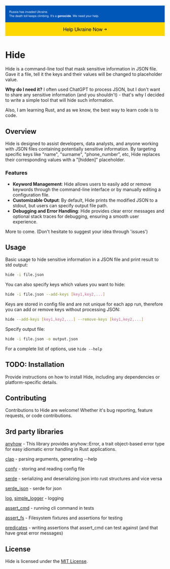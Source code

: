 [![Stand With Ukraine](https://raw.githubusercontent.com/vshymanskyy/StandWithUkraine/main/banner2-direct.svg)](https://stand-with-ukraine.pp.ua)

# Hide

Hide is a command-line tool that mask sensitive information in JSON file. Gave it a file, tell it the keys and their values will be changed to placeholder value.

**Why do I need it?** I often used ChatGPT to process JSON, but I don't want to share any sensitive information (and you shouldn't) - that's why I decided to write a simple tool that will hide such information. 

Also, I am learning Rust, and as we know, the best way to learn code is to code.  

## Overview

Hide is designed to assist developers, data analysts, and anyone working with JSON files containing potentially sensitive information. By targeting specific keys like "name", "surname", "phone_number", etc, Hide replaces their corresponding values with a "[hidden]" placeholder.

### Features

- **Keyword Management**: Hide allows users to easily add or remove keywords through the command-line interface or by manually editing a configuration file.
- **Customizable Output**: By default, Hide prints the modified JSON to a stdout, but users can specify output file path.
- **Debugging and Error Handling**: Hide provides clear error messages and optional stack traces for debugging, ensuring a smooth user experience.

More to come. (Don't hesitate to suggest your idea through 'issues')

## Usage

Basic usage to hide sensitive information in a JSON file and print result to std output:

```bash
hide -i file.json
```

You can also specify keys which values you want to hide: 
```bash
hide -i file.json --add-keys [key1,key2,...]
```
Keys are stored in config file and are not unique for each app run, therefore you can add or remove keys without processing JSON:

```bash
hide --add-keys [key1,key2,...] --remove-keys [key1,key2,...]
```

Specify output file:
```bash
hide -i file.json -o output.json
```

For a complete list of options, use `hide --help`

## TODO: Installation

Provide instructions on how to install Hide, including any dependencies or platform-specific details.

## Contributing

Contributions to Hide are welcome! Whether it's bug reporting, feature requests, or code contributions.

## 3rd party libraries

[anyhow](https://docs.rs/anyhow/latest/anyhow/) - This library provides anyhow::Error, a trait object-based error type for easy idiomatic error handling in Rust applications.

[clap](https://docs.rs/clap/latest/clap/) - parsing arguments, generating --help

[confy](https://docs.rs/confy/latest/confy/) - storing and reading config file


[serde](https://serde.rs/) - serializing and deserializing json into rust structures and vice versa

[serde_json](https://docs.rs/serde_json/latest/serde_json/) - serde for json

[log](https://docs.rs/log/latest/log/), [simple_logger](https://docs.rs/simple_logger/latest/simple_logger/) - logging

[assert_cmd](https://docs.rs/assert_cmd/latest/assert_cmd/) - running cli command in tests 

[assert_fs](https://docs.rs/assert_fs/latest/assert_fs/) - Filesystem fixtures and assertions for testing

[predicates](https://docs.rs/predicates/latest/predicates/) - writing assertions that assert_cmd can test against (and that have great error messages)

## License

Hide is licensed under the [MIT License](./LICENSE.MD).
